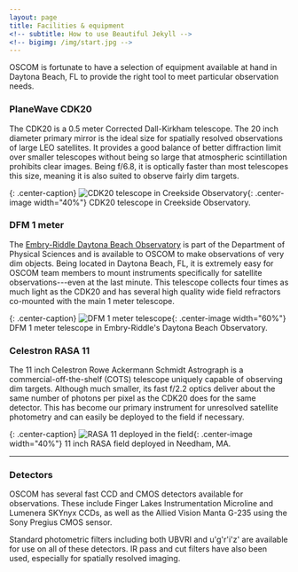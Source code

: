 ```yaml
---
layout: page
title: Facilities & equipment
<!-- subtitle: How to use Beautiful Jekyll -->
<!-- bigimg: /img/start.jpg -->
---
```


OSCOM is fortunate to have a selection of equipment available at hand in Daytona Beach, FL to provide the right tool to meet particular observation needs.

### PlaneWave CDK20

The CDK20 is a 0.5 meter Corrected Dall-Kirkham telescope. The 20 inch diameter primary mirror is the ideal size for spatially resolved observations of large LEO satellites. It provides a good balance of better diffraction limit over smaller telescopes without being so large that atmospheric scintillation prohibits clear images. Being f/6.8, it is optically faster than most telescopes this size, meaning it is also suited to observe fairly dim targets.

{: .center-caption}
![CDK20 telescope in Creekside Observatory](../img/creekside.jpg){: .center-image width="40%"}
CDK20 telescope in Creekside Observatory.

### DFM 1 meter

The [Embry-Riddle Daytona Beach Observatory](https://observatory.db.erau.edu/) is part of the Department of Physical Sciences and is available to OSCOM to make observations of very dim objects. Being located in Daytona Beach, FL, it is extremely easy for OSCOM team members to mount instruments specifically for satellite observations---even at the last minute. This telescope collects four times as much light as the CDK20 and has several high quality wide field refractors co-mounted with the main 1 meter telescope. 

{: .center-caption}
![DFM 1 meter telescope](../img/dfm.png){: .center-image width="60%"}
DFM 1 meter telescope in Embry-Riddle's Daytona Beach Observatory.

### Celestron RASA 11

The 11 inch Celestron Rowe Ackermann Schmidt Astrograph is a commercial-off-the-shelf (COTS) telescope uniquely capable of observing dim targets. Although much smaller, its fast f/2.2 optics deliver about the same number of photons per pixel as the CDK20 does for the same detector. This has become our primary instrument for unresolved satellite photometry and can easily be deployed to the field if necessary.

{: .center-caption}
![RASA 11 deployed in the field](../img/field-rasa.png){: .center-image width="40%"}
11 inch RASA field deployed in Needham, MA.

---

### Detectors

OSCOM has several fast CCD and CMOS detectors available for observations. These include Finger Lakes Instrumentation Microline and Lumenera SKYnyx CCDs, as well as the Allied Vision Manta G-235 using the Sony Pregius CMOS sensor.

<!-- TODO: put image of manta here -->

Standard photometric filters including both UBVRI and u'g'r'i'z' are available for use on all of these detectors. IR pass and cut filters have also been used, especially for spatially resolved imaging.
